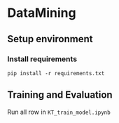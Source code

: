 # DataMining

## Setup environment
### Install requirements
```pip install -r requirements.txt```

## Training and Evaluation
Run all row in ```KT_train_model.ipynb```
